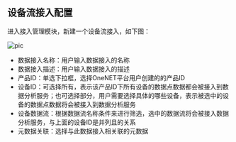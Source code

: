 ## 设备流接入配置

进入接入管理模块，新建一个设备流接入，如下图：

![pic](/images/data/collect1.png)

* 数据接入名称：用户输入数据接入的名称
* 数据接入描述：用户输入数据接入的描述
* 产品ID：单选下拉框，选择OneNET平台用户创建的的产品ID
* 设备ID：可选择所有，表示该产品ID下所有设备的数据点数据都会被接入到数据分析服务；也可选择部分，用户需要选择具体的哪些设备，表示被选中的设备的数据点数据将会被接入到数据分析服务
* 设备数据流：根据数据流名称条件来进行筛选，选中的数据流将会被接入数据分析服务，与上面的设备ID是并列且的关系
* 元数据关联：选择与此数据接入相关联的元数据
